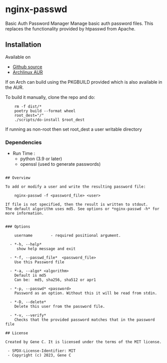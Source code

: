 # nginx-passwd

Basic Auth Password Manager
Manage basic auth password files. This replaces the functionality provided by htpasswd from Apache.


## Installation

Available on
 - [Github source ](https://github.com/gene-git/nginx_passwd)
 - [Archlinux AUR](https://aur.archlinux.org/packages/nginx_passwd)

If on Arch can build using the PKGBUILD provided which is also available in the AUR.

To build it manually, clone the repo and do:

        rm -f dist/*
        poetry build --format wheel
        root_dest="/"
        ./scripts/do-install $root_dest

  If running as non-root then set root\_dest a user writable directory


### Dependencies

- Run Time :
  - python (3.9 or later)
  - openssl (used to generate passwords)

```

## Overview

To add or modify a user and write the resulting password file:

    nginx-passwd -f <password_file> <user>

If file is not specified, then the result is written to stdout.
The default algorithm uses md5. See options or *nginx-passwd -h* for more information.


### Options

    username        - required positional argument.

  - *-h, --help*   
     show help message and exit

  - *-f, --passwd_file*  <password_file>   
    Use this Password file

  - *-a, --algo* <algorithm>   
    Default is md5   
    Can be:  md5, sha256, sha512 or apr1

  - *-p, --passwd* <password>  
    Password as an option. Without this it will be read from stdin.

  - *-D, --delete*   
    Delete this user from the password file.

  - *-v, --verify*    
    Checks that the provided password matches that in the password file

## License

Created by Gene C. It is licensed under the terms of the MIT license.

 - SPDX-License-Identifier: MIT
 - Copyright (c) 2023, Gene C
